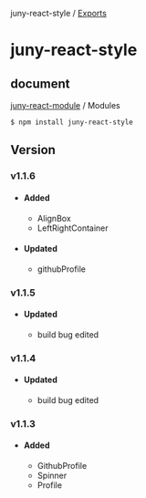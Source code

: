 juny-react-style / [Exports](modules.md)

# juny-react-style

## document

[juny-react-module](docs/modules.md) / Modules

```shell
$ npm install juny-react-style
```

## Version
### v1.1.6
- #### Added
  - AlignBox
  - LeftRightContainer
- #### Updated
  - githubProfile
### v1.1.5
- #### Updated
  - build bug edited
### v1.1.4
- #### Updated
  - build bug edited
### v1.1.3
- #### Added
  - GithubProfile
  - Spinner
  - Profile
